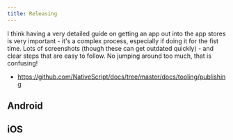 ```yaml
---
title: Releasing
---
```


I think having a very detailed guide on getting an app out into the app stores is very important - it's a complex process, especially if doing it for the fist time. Lots of screenshots (though these can get outdated quickly) - and clear steps that are easy to follow. No jumping around too much, that is confusing!

- https://github.com/NativeScript/docs/tree/master/docs/tooling/publishing

## Android

## iOS
